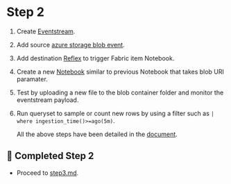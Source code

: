 # Step 2

1. Create [Eventstream](https://learn.microsoft.com/en-us/fabric/real-time-intelligence/event-streams/create-manage-an-eventstream).
2. Add source [azure storage blob event](https://learn.microsoft.com/en-us/fabric/real-time-intelligence/event-streams/add-source-azure-blob-storage).
3. Add destination [Reflex](https://learn.microsoft.com/en-us/fabric/real-time-intelligence/data-activator/activator-get-data-eventstreams) to trigger Fabric item Notebook.
4. Create a new [Notebook](./notebook/Factory-WideFileNB.py) similar to previous Notebook that takes blob URI paramater.
5. Test by uploading a new file to the blob container folder and monitor the eventstream payload.
6. Run queryset to sample or count new rows by using a filter such as `| where ingestion_time()>=ago(5m)`.

   All the above steps have been detailed in the [document](./step2details/blob_events_processing_and_incremental_file_read.docx).

## 🎯 Completed Step 2
- Proceed to [step3.md](step3.md).
